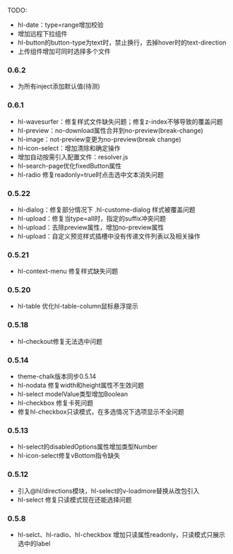TODO:

- hl-date：type=range增加校验
- 增加远程下拉组件
- hl-button的button-type为text时，禁止换行，去掉hover时的text-direction
- 上传组件增加可同时选择多个文件

### 0.6.2

- 为所有inject添加默认值(待测)

### 0.6.1

- hl-wavesurfer：修复样式文件缺失问题；修复z-index不够导致的覆盖问题
- hl-preview：no-download属性合并到no-preview(break-change)
- hl-image：not-preview变更为no-preview(break change)
- hl-icon-select：增加清除和确定操作
- 增加自动按需引入配置文件：resolver.js
- hl-search-page优化fixedButton属性
- hl-radio 修复readonly=true时点击选中文本消失问题

### 0.5.22

- hl-dialog：修复部分情况下 .hl-custome-dialog 样式被覆盖问题
- hl-upload：修复当type=all时，指定的suffix冲突问题
- hl-upload：去除preview属性，增加no-preview属性
- hl-upload：自定义预览样式插槽中没有传递文件列表以及相关操作

### 0.5.21

- hl-context-menu 修复样式缺失问题

### 0.5.20

- hl-table 优化hl-table-column鼠标悬浮提示

### 0.5.18

- hl-checkout修复无法选中问题

### 0.5.14

- theme-chalk版本同步0.5.14
- hl-nodata 修复width和height属性不生效问题
- hl-select modelValue类型增加Boolean
- hl-checkbox 修复卡死问题
- 修复hl-checkbox只读模式，在多选情况下选项显示不全问题

### 0.5.13

- hl-select的disabledOptions属性增加类型Number
- hl-icon-select修复vBottom指令缺失

### 0.5.12

- 引入@hl/directions模块，hl-select的v-loadmore替换从改包引入
- hl-select 修复只读模式现在还能选择问题

### 0.5.8

- hl-selct、hl-radio、hl-checkbox 增加只读属性readonly，只读模式只展示选中的label
